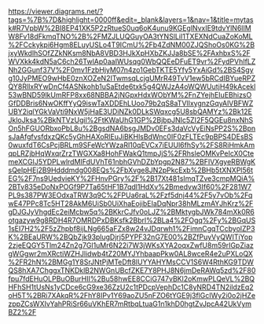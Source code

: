 https://viewer.diagrams.net/?tags=%7B%7D&highlight=0000ff&edit=_blank&layers=1&nav=1&title=mytask#R7VpbW%2BI8EP41XK5P2zRtueS0uq6oK4unu9KGEglNvxIE9tdvYlN6lIMW8Fv18dFkmqTNO%2B%2FMZJLUQGuyOA3tYNSlLiI1TXEXNdCuaZoKoML%2FCckykpi6Hgm8ELuyUSLo4T9ICmU%2Fb4ZdNM00ZJQShoOs0KG%2BjxyWkdlhSOfZZkNKsm8NbA8VBD3HJkXpHXbZKJJa8bSE%2FAxhbxS%2FWVXkk4kdN5aC6ch26TwlAp0aaIWUsqg0WbQQEeDFuET9vr%2FydPVhIfLZNh2GGunf37V%2F0mv1FzbHjyM07n4zo1GebTKTE5Yfy5YxAiGd%2BS4Sgyg10JyPMEO9wHbE0znXOZeN2ITwmsqLcjgUMrR49TvV1ew5bRCdIBYueRPZQY8RlIxRYwDnCf4ASNkohb1uSaEtde6txk5g4QWJzA4oWQWUutjH49kAcekl53wBND59lkUmRFP8xx68NBBA2jNGpxHdxWObYM%2FnZYejhEIuEBhizsOGfDDBris6NwOKffYyQ9iswTaXDDEhLUoo79b2qS8aTVlIxygnzGqyAlVBFWZUBY2iqlYGkVaVti9NxW5jHaE3UDiNZk0DLkSWqxcg5U8sbQAMYz%2Bk12EJkloJksa%2BkNTVzUgil%2FtKWaUhG1GP%2BjbpJNIc5ZI2F5QGEu8nxNhSOn5hFGUORbxoPbL8u%2BgsdNA6bsgJMDv0EFs3daVcVyEiNsPP2S%2BpnsJaAfgfvsfdxzQKc5yGhHAXoRlEuJiBKHlsBdWnc0IF0zFLTEc9pBPS4DEsBS0wuxfdT6CsPcjBRLm9SFeWcYWzaRl10qEVCx7iEUUl6fhSy%2FS8RiHmkAmqpLRZjbHqWxqrZrzTWGXXa8HohFWakQ1tmpJjS%2FRhsleOMKvPeIcX0CtemeXCGlJ5YDPLwlrdMIFdUVhT61nbhGVhDZbYpgp2N87%2BFIVXgyeRBWgKsQeIpHEj2B9Hdddmdg008EQs%2FbXvge8JN2pPkcExb%2BHb5tXNXPl56tEG%2F7ns9UedvieKY%2FHnvPGry%2F%2B17Xt481sImqTZve3cmpMQiA%2BTv835eDoNxPOGf9P7Ta65tHF1B7qdl1HdXv%2Bmedvw3If60%2F281W7PL9s387PW3EOdxaTRW3q9C%2FPUa6raL%2Fzf5dnj44%2F5y7vOb%2FqwE47PPc8Tc5HT28AkM6UiSb0UiXhaEojibEIaDqNpr38hMLzmAYJhKrz%2FgDJGJyVhgdEc2eiMcbw5q%2BKkrCJfv0oLJZ%2BMktygbJWk784mXk0R6otgazyw9g8RDH4R7OMRDPxDBKsfk2Bbrl%2BLa4%2FOgq%2Fy%2BGqUS1sEI7H2%2F5zZhpbf8ijLNg665aFZx8w24vJDqrwh1%2FimnCgqTCcbyolZP3K%2BEaURW%2BQbZjk93plugDjrj5PYPF32nG7E00%2BZfPuyVyQWITiYop2zjeEQGY5Tlm24Zn2g7Gl1uMr6N22i7W3jWKsXYA2oqxZwfU8m59rIGpZiazgWGgwr2mXRctiWZHJlidwb4tZ20MYJYhbaapPkw0AL8wceR4e2uPXLoQX%2FR2hN%2BMGg1Y8SrJNtPjMTeDft8lUYYAHYMsCCV1S6W4RthKG9TDWQS8hXA7ChggxTNKDklB2NWGnUBcfZKE7Y8PHJ8N6jmDeRAWq5zd%2F80fpu7fdEHuOLPBuOBurHII%2Bu58hwEE8CCiG747vBKl2oKmwPLQeVL%2BQHFhSH1tUsNs1yCDce6cG9xe36ZzU2c1tPDcpVephDc1C8yNRD4TN2ildzEq2oH5T%2BRi7XAkqR%2FhY8IPv1Y69aoZU5nFZO6tYGE9j3flGcIWy2i0o2jHZezppZCsWXIvYahPRiSr66uVKhER7mRtbqLtuaG1n1khD0hgtZvJpcA42UkVymBZ2%2F
